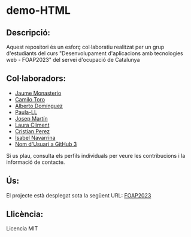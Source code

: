 # demo-HTML

## Descripció:

Aquest repositori és un esforç col·laboratiu realitzat per un grup d'estudiants del curs "Desenvolupament d'aplicacions amb tecnologies web - FOAP2023" del servei d'ocupació de Catalunya

## Col·laboradors:

- [Jaume Monasterio](https://github.com/jaumemonasterio)
- [Camilo Toro](https://github.com/torokami)
- [Alberto Domínguez](https://github.com/gitpcgo)
- [Paula-LL](https://github.com/Paula-LL)
- [Josep Martín](https://github.com/KinoGlazPrusia)
- [Laura Climent](https://github.com/laclipi)
- [Cristian Perez](https://github.com/CristianPRGH)
- [Isabel Navarrina](https://github.com/BelucaNM)
- [Nom d'Usuari a GitHub 3](https://github.com/username3)

Si us plau, consulta els perfils individuals per veure les contribucions i la informació de contacte.

## Ús:

El projecte està desplegat sota la següent URL:
[FOAP2023](https://oracle.upc.edu/FOAP2023)


## Llicència:

Licencia MIT
